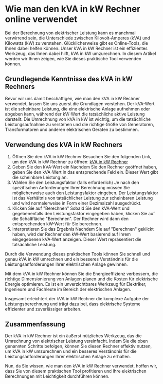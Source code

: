 Wie man den kVA in kW Rechner online verwendet
==============================================

Bei der Berechnung von elektrischer Leistung kann es manchmal verwirrend sein, die Unterschiede zwischen Kilovolt-Amperes (kVA) und Kilowatts (kW) zu verstehen. Glücklicherweise gibt es Online-Tools, die Ihnen dabei helfen können. Unser kVA in kW Rechner ist ein effizientes Werkzeug, das Ihnen dabei hilft, kVA in kW umzurechnen. In diesem Artikel werden wir Ihnen zeigen, wie Sie dieses praktische Tool verwenden können.

Grundlegende Kenntnisse des kVA in kW Rechners
----------------------------------------------

Bevor wir uns damit beschäftigen, wie man den kVA in kW Rechner verwendet, lassen Sie uns zuerst die Grundlagen verstehen. Der kVA-Wert ist die scheinbare Leistung, die eine elektrische Anlage aufnehmen oder abgeben kann, während der kW-Wert die tatsächliche aktive Leistung darstellt. Die Umrechnung von kVA in kW ist wichtig, um die tatsächliche Leistungsaufnahme zu verstehen und die richtige Größe von Generatoren, Transformatoren und anderen elektrischen Geräten zu bestimmen.

Verwendung des kVA in kW Rechners
---------------------------------

1. Öffnen Sie den kVA in kW Rechner Besuchen Sie den folgenden Link, um den kVA in kW Rechner zu öffnen: [kVA in kW Rechner](https://www.onlinecalculatorsfree.com/de/tools/kva-to-kw-calculator.html)
2. Geben Sie den kVA-Wert ein Nachdem Sie den Rechner geöffnet haben, geben Sie den kVA-Wert in das entsprechende Feld ein. Dieser Wert gibt die scheinbare Leistung an.
3. Wählen Sie den Leistungsfaktor (falls erforderlich) Je nach den spezifischen Anforderungen Ihrer Berechnung müssen Sie möglicherweise auch den Leistungsfaktor eingeben. Der Leistungsfaktor ist das Verhältnis von tatsächlicher Leistung zur scheinbaren Leistung und wird normalerweise in Form einer Dezimalzahl ausgedrückt.
4. Klicken Sie auf "Berechnen" Sobald Sie den kVA-Wert und gegebenenfalls den Leistungsfaktor eingegeben haben, klicken Sie auf die Schaltfläche "Berechnen". Der Rechner wird dann den entsprechenden kW-Wert für Sie berechnen.
5. Interpretieren Sie das Ergebnis Nachdem Sie auf "Berechnen" geklickt haben, wird der Rechner den kW-Wert basierend auf Ihrem eingegebenen kVA-Wert anzeigen. Dieser Wert repräsentiert die tatsächliche Leistung.

Durch die Verwendung dieses praktischen Tools können Sie schnell und genau kVA in kW umrechnen und ein besseres Verständnis für die Leistungsanforderungen Ihrer elektrischen Anlage gewinnen.

Mit dem kVA in kW Rechner können Sie die Energieeffizienz verbessern, die richtige Dimensionierung von Anlagen planen und die Kosten für elektrische Energie optimieren. Es ist ein unverzichtbares Werkzeug für Elektriker, Ingenieure und Fachleute im Bereich der elektrischen Anlagen.

Insgesamt erleichtert der kVA in kW Rechner die komplexe Aufgabe der Leistungsberechnung und trägt dazu bei, dass elektrische Systeme effizienter und zuverlässiger arbeiten.

Zusammenfassung
---------------

Der kVA in kW Rechner ist ein äußerst nützliches Werkzeug, das die Umrechnung von elektrischer Leistung vereinfacht. Indem Sie die oben genannten Schritte befolgen, können Sie diesen Rechner effektiv nutzen, um kVA in kW umzurechnen und ein besseres Verständnis für die Leistungsanforderungen Ihrer elektrischen Anlage zu erhalten.

Nun, da Sie wissen, wie man den kVA in kW Rechner verwendet, hoffen wir, dass Sie von diesem praktischen Tool profitieren und Ihre elektrischen Berechnungen mit Leichtigkeit durchführen können.